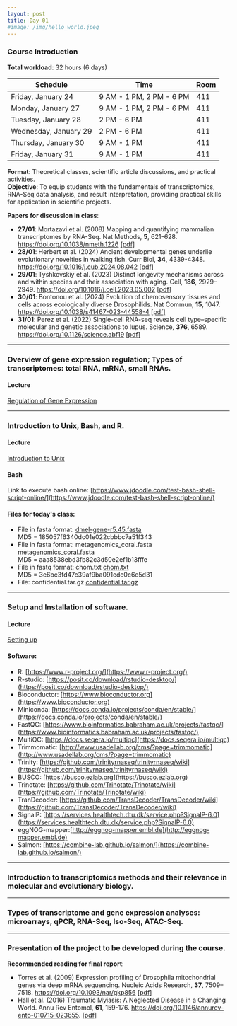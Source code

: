 ```yaml
---
layout: post
title: Day 01
#image: /img/hello_world.jpeg
---
```



### Course Introduction

**Total workload**: 32 hours (6 days)  

| Schedule                 | Time                        | Room  |
|--------------------------|-----------------------------|-------|
| Friday, January 24       | 9 AM - 1 PM, 2 PM - 6 PM    | 411   |
| Monday, January 27       | 9 AM - 1 PM, 2 PM - 6 PM    | 411   |
| Tuesday, January 28      | 2 PM - 6 PM                 | 411   |
| Wednesday, January 29    | 2 PM - 6 PM                 | 411   |
| Thursday, January 30     | 9 AM - 1 PM                 | 411   |
| Friday, January 31       | 9 AM - 1 PM                 | 411   |

**Format**: Theoretical classes, scientific article discussions, and practical activities.  
**Objective**: To equip students with the fundamentals of transcriptomics, RNA-Seq data analysis, and result interpretation, providing practical skills for application in scientific projects.  

**Papers for discussion in class**: 

- **27/01**: Mortazavi et al. (2008) Mapping and quantifying mammalian transcriptomes by RNA-Seq. Nat Methods, **5**, 621–628. https://doi.org/10.1038/nmeth.1226 [[pdf]](../pdf/Mortazavietal2008.pdf)
- **28/01**: Herbert et al. (2024) Ancient developmental genes underlie evolutionary novelties in walking fish. Curr Biol, **34**, 4339-4348. https://doi.org/10.1016/j.cub.2024.08.042 [[pdf]](../pdf/Herbertetal2024.pdf) 
- **29/01**: Tyshkovskiy et al. (2023) Distinct longevity mechanisms across and within species and their association with aging. Cell, **186**, 2929–2949. https://doi.org/10.1016/j.cell.2023.05.002 [[pdf]](../pdf/Tyshkovskiyetal2023.pdf)  
- **30/01**: Bontonou et al. (2024) Evolution of chemosensory tissues and cells across ecologically diverse Drosophilids. Nat Commun, **15**, 1047. https://doi.org/10.1038/s41467-023-44558-4 [[pdf]](../pdf/Bontonouetal2023.pdf)  
- **31/01**: Perez et al. (2022) Single-cell RNA-seq reveals cell type–specific molecular and genetic associations to lupus. Science, **376**, 6589. https://doi.org/10.1126/science.abf19 [[pdf]](../pdf/Perezetal2022.pdf)
  
---

### Overview of gene expression regulation; Types of transcriptomes: total RNA, mRNA, small RNAs.

#### Lecture
[Regulation of Gene Expression](../pdf/Day01-A.pdf)

---

### Introduction to Unix, Bash, and R.  

#### Lecture
[Introduction to Unix](../pdf/Day01-B.pdf)

#### Bash   

Link to execute bash online: [https://www.jdoodle.com/test-bash-shell-script-online/](https://www.jdoodle.com/test-bash-shell-script-online/)  

#### Files for today's class:  

- File in fasta format: [dmel-gene-r5.45.fasta](../files/dmel-gene-r5.45.fasta)  
MD5 = 185057f6340dc01e022cbbbc7a51f343  
- File in fasta format: metagenomics_coral.fasta [metagenomics_coral.fasta](../files/metagenomics_coral.fasta)  
MD5 = aaa8538ebd3fb82c3d50e2ef1b13fffe  
- File in fastq format: chom.txt [chom.txt](../files/chom.txt)  
MD5 = 3e6bc3fd47c39af9ba091edc0c6e5d31  
- File: confidential.tar.gz [confidential.tar.gz](../files/confidential.tar.gz)  

---

### Setup and Installation of software.

#### Lecture

[Setting up](../pdf/Day01-C.pdf)

#### Software:  

- R: [https://www.r-project.org/](https://www.r-project.org/)  
- R-studio: [https://posit.co/download/rstudio-desktop/](https://posit.co/download/rstudio-desktop/)  
- Bioconductor: [https://www.bioconductor.org](https://www.bioconductor.org)  
- Miniconda: [https://docs.conda.io/projects/conda/en/stable/](https://docs.conda.io/projects/conda/en/stable/)  
- FastQC: [https://www.bioinformatics.babraham.ac.uk/projects/fastqc/](https://www.bioinformatics.babraham.ac.uk/projects/fastqc/)  
- MultiQC: [https://docs.seqera.io/multiqc](https://docs.seqera.io/multiqc)  
- Trimmomatic: [http://www.usadellab.org/cms/?page=trimmomatic](http://www.usadellab.org/cms/?page=trimmomatic)  
- Trinity: [https://github.com/trinityrnaseq/trinityrnaseq/wiki](https://github.com/trinityrnaseq/trinityrnaseq/wiki)  
- BUSCO: [https://busco.ezlab.org](https://busco.ezlab.org)  
- Trinotate: [https://github.com/Trinotate/Trinotate/wiki](https://github.com/Trinotate/Trinotate/wiki)
- TranDecoder: [https://github.com/TransDecoder/TransDecoder/wiki](https://github.com/TransDecoder/TransDecoder/wiki)
- SignalP: [https://services.healthtech.dtu.dk/service.php?SignalP-6.0](https://services.healthtech.dtu.dk/service.php?SignalP-6.0)
- eggNOG-mapper:[http://eggnog-mapper.embl.de](http://eggnog-mapper.embl.de)
- Salmon: [https://combine-lab.github.io/salmon/](https://combine-lab.github.io/salmon/)


---

### Introduction to transcriptomics methods and their relevance in molecular and evolutionary biology. 

--- 

### Types of transcriptome and gene expression analyses: microarrays, qPCR, RNA-Seq, Iso-Seq, ATAC-Seq.

---

### Presentation of the project to be developed during the course.
  
**Recommended reading for final report**: 

- Torres et al. (2009) Expression profiling of Drosophila mitochondrial genes via deep mRNA sequencing. Nucleic Acids Research, **37**, 7509–7518. https://doi.org/10.1093/nar/gkp856 [[pdf]](../pdf/Torresetal2009.pdf)
- Hall et al. (2016) Traumatic Myiasis: A Neglected Disease in a Changing World. Annu Rev Entomol, **61**, 159-176. https://doi.org/10.1146/annurev-ento-010715-023655. [[pdf]](../pdf/Halletal2016.pdf)  

    
    

